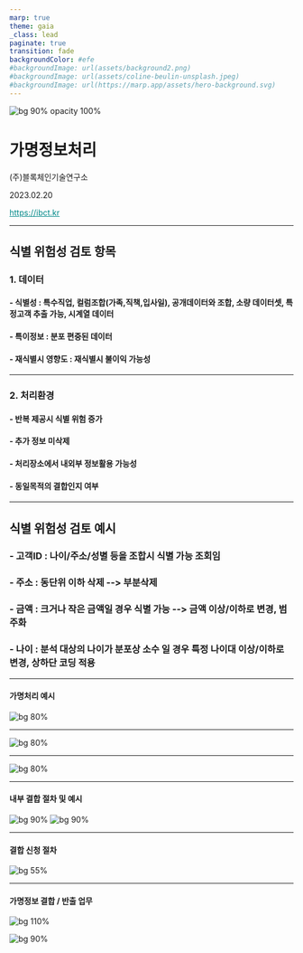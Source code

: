 ```yaml
---
marp: true
theme: gaia
_class: lead
paginate: true
transition: fade
backgroundColor: #efe
#backgroundImage: url(assets/background2.png)
#backgroundImage: url(assets/coline-beulin-unsplash.jpeg)
#backgroundImage: url(https://marp.app/assets/hero-background.svg)
---
```


<!-- header: IBCT&copy; -->

![bg 90% opacity 100%](assets/background2.png)
<!-- ![bg left:40% 100%](assets/ibct.png) -->

<style scoped>a { color: #088; }</style>

# <!--fit-->**가명정보처리**

(주)블록체인기술연구소

2023.02.20

<https://ibct.kr>

---

<!-- ![bg](./assets/gradient.jpg) -->

## <!--fit--> 식별 위험성 검토 항목

### 1. 데이터

#### - 식별성 : 특수직업, 컬럼조합(가족,직책,입사일), 공개데이터와 조합, 소량 데이터셋, 특정고객 추출 가능, 시계열 데이터

#### - 특이정보 : 분포 편중된 데이터

#### - 재식별시 영향도 : 재식별시 불이익 가능성

---

### 2. 처리환경

#### - 반복 제공시 식별 위험 증가

#### - 추가 정보 미삭제

#### - 처리장소에서 내외부 정보활용 가능성

#### - 동일목적의 결합인지 여부

<!-- This is presenter note. You can write down notes through HTML comment. -->
---

## <!--fit--> 식별 위험성 검토 예시

### - 고객ID : 나이/주소/성별 등을 조합시 식별 가능 조회임

### - 주소 : 동단위 이하 삭제 --> 부분삭제

### - 금액 : 크거나 작은 금액일 경우 식별 가능 --> 금액 이상/이하로 변경, 범주화

### - 나이 : 분석 대상의 나이가 분포상 소수 일 경우 특정 나이대 이상/이하로 변경, 상하단 코딩 적용

---

#### 가명처리 예시

[def1]: ./assets/가명처리1.png
[def2]: ./assets/가명처리2.png
[def3]: ./assets/가명처리3.png

![bg 80%][def1]

---

![bg 80%][def2]

---
![bg 80%][def3]

---

#### 내부 결합 절차 및 예시

[내부1]: ./assets/내부결합1.png
[내부2]: ./assets/내부결합2.png

![bg 90%][내부1]
![bg 90%][내부2]

---

#### 결합 신청 절차

[결합신청절차]: ./assets/결합신청절차.png

![bg 55%][결합신청절차]

---

#### 가명정보 결합 / 반출 업무

[키결합1]: ./assets/키결합1.png

[키결합2]: ./assets/키결합2.png

![bg 110%][키결합1]

![bg 90%][키결합2]

